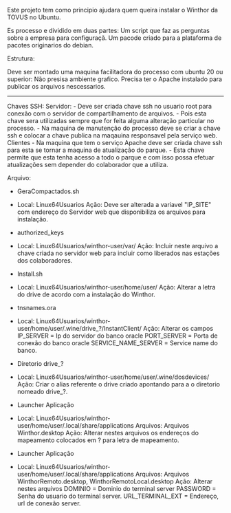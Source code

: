Este projeto tem como principio ajudara quem queira instalar o Winthor da TOVUS no Ubuntu.

Es processo e dividido em duas partes:
  Um script que faz as perguntas sobre a empresa para configuraçã.
  Um pacode criado para a plataforma de pacotes originarios do debian.

Estrutura:

Deve ser montado uma maquina facilitadora do processo com ubuntu 20 ou superior:
  Não presisa ambiente grafico.
  Precisa ter o Apache instalado para publicar os arquivos nescessarios.




---------------------------------------------------------------------------------------------
Chaves SSH:
  Servidor:
    - Deve ser criada chave ssh no usuario root para conexão com o servidor de compartilhamento de arquivos.
    - Pois esta chave sera utilizadas sempre que for feita alguma alteração particular no processo.
    - Na maquina de manutenção do processo deve se criar a chave ssh e colocar a chave publica na maqauina responsavel pela serviço web.
  Clientes
    - Na maquina que tem o serviço Apache deve ser criada chave ssh para esta se tornar a maquina de atualização do parque.
    - Esta chave permite que esta tenha acesso a todo o parque e com isso possa efetuar atualizações sem depender do colaborador que a utiliza.

Arquivo:
  - GeraCompactados.sh
  - Local: Linux64Usuarios
    Ação:
      Deve ser alterada a variavel "IP_SITE" com endereço do Servidor web que disponibiliza os arquivos para instalação.

  - authorized_keys
  - Local: Linux64Usuarios/winthor-user/var/
    Ação:
      Incluir neste arquivo a chave criada no servidor web para incluir como liberados nas estações dos colaboradores.

  - Install.sh
  - Local: Linux64Usuarios/winthor-user/home/user/
    Ação:
      Alterar a letra do drive de acordo com a instalação do Winthor.

  - tnsnames.ora
  - Local: Linux64Usuarios/winthor-user/home/user/.wine/drive_?/InstantClient/
    Ação:
      Alterar os campos
        IP_SERVER = Ip do servidor do banco oracle
        PORT_SERVER = Porta de conexão do banco oracle
        SERVICE_NAME_SERVER = Service name do banco.

  - Diretorio drive_?
  - Local: Linux64Usuarios/winthor-user/home/user/.wine/dosdevices/
    Ação:
      Criar o alias referente o drive criado apontando para a o diretorio nomeado drive_?.

  - Launcher Aplicação
  - Local: Linux64Usuarios/winthor-user/home/user/.local/share/applications
    Arquivos:  Arquivos Winthor.desktop
    Ação:
      Alterar nestes arquivos os endereços do mapeamento colocados em ? para letra de mapeamento.

  - Launcher Aplicação
  - Local: Linux64Usuarios/winthor-user/home/user/.local/share/applications
    Arquivos:  Arquivos WinthorRemoto.desktop, WinthorRemotoLocal.desktop
    Ação: Alterar nestes arquivos 
      DOMINIO = Dominio do terminal server
      PASSWORD = Senha do usuario do terminal server.
      URL_TERMINAL_EXT = Endereço, url de conexão server. 
  


  

  
